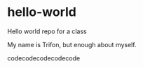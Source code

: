 # hello-world
Hello world repo for a class

My name is Trifon, but enough about myself.

codecodecodecodecode
